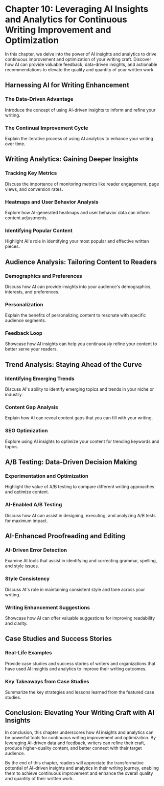 Chapter 10: Leveraging AI Insights and Analytics for Continuous Writing Improvement and Optimization
====================================================================================================

In this chapter, we delve into the power of AI insights and analytics to drive continuous improvement and optimization of your writing craft. Discover how AI can provide valuable feedback, data-driven insights, and actionable recommendations to elevate the quality and quantity of your written work.

Harnessing AI for Writing Enhancement
-------------------------------------

### The Data-Driven Advantage

Introduce the concept of using AI-driven insights to inform and refine your writing.

### The Continual Improvement Cycle

Explain the iterative process of using AI analytics to enhance your writing over time.

Writing Analytics: Gaining Deeper Insights
------------------------------------------

### Tracking Key Metrics

Discuss the importance of monitoring metrics like reader engagement, page views, and conversion rates.

### Heatmaps and User Behavior Analysis

Explore how AI-generated heatmaps and user behavior data can inform content adjustments.

### Identifying Popular Content

Highlight AI's role in identifying your most popular and effective written pieces.

Audience Analysis: Tailoring Content to Readers
-----------------------------------------------

### Demographics and Preferences

Discuss how AI can provide insights into your audience's demographics, interests, and preferences.

### Personalization

Explain the benefits of personalizing content to resonate with specific audience segments.

### Feedback Loop

Showcase how AI insights can help you continuously refine your content to better serve your readers.

Trend Analysis: Staying Ahead of the Curve
------------------------------------------

### Identifying Emerging Trends

Discuss AI's ability to identify emerging topics and trends in your niche or industry.

### Content Gap Analysis

Explain how AI can reveal content gaps that you can fill with your writing.

### SEO Optimization

Explore using AI insights to optimize your content for trending keywords and topics.

A/B Testing: Data-Driven Decision Making
----------------------------------------

### Experimentation and Optimization

Highlight the value of A/B testing to compare different writing approaches and optimize content.

### AI-Enabled A/B Testing

Discuss how AI can assist in designing, executing, and analyzing A/B tests for maximum impact.

AI-Enhanced Proofreading and Editing
------------------------------------

### AI-Driven Error Detection

Examine AI tools that assist in identifying and correcting grammar, spelling, and style issues.

### Style Consistency

Discuss AI's role in maintaining consistent style and tone across your writing.

### Writing Enhancement Suggestions

Showcase how AI can offer valuable suggestions for improving readability and clarity.

Case Studies and Success Stories
--------------------------------

### Real-Life Examples

Provide case studies and success stories of writers and organizations that have used AI insights and analytics to improve their writing outcomes.

### Key Takeaways from Case Studies

Summarize the key strategies and lessons learned from the featured case studies.

Conclusion: Elevating Your Writing Craft with AI Insights
---------------------------------------------------------

In conclusion, this chapter underscores how AI insights and analytics can be powerful tools for continuous writing improvement and optimization. By leveraging AI-driven data and feedback, writers can refine their craft, produce higher-quality content, and better connect with their target audience.

By the end of this chapter, readers will appreciate the transformative potential of AI-driven insights and analytics in their writing journey, enabling them to achieve continuous improvement and enhance the overall quality and quantity of their written work.
